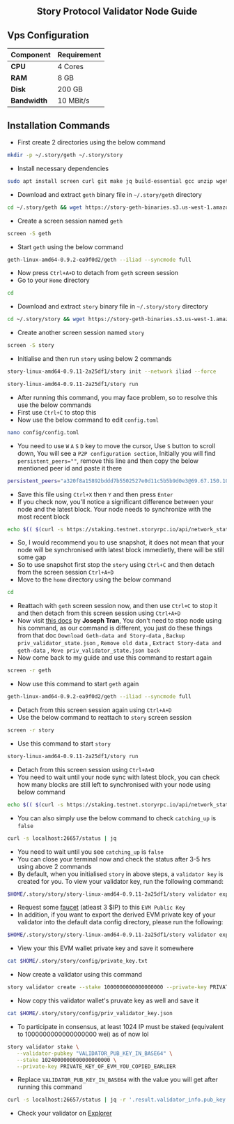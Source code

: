 <h2 align=center> Story Protocol Validator Node Guide </h2>

## Vps Configuration

| Component  | Requirement     |
|------------|-----------------|
| **CPU**    | 4 Cores         |
| **RAM**    | 8 GB            |
| **Disk**   | 200 GB          |
| **Bandwidth** | 10 MBit/s    |

## Installation Commands
- First create 2 directories using the below command
```bash
mkdir -p ~/.story/geth ~/.story/story
```
- Install necessary dependencies
```bash
sudo apt install screen curl git make jq build-essential gcc unzip wget lz4 aria2 -y
```
- Download and extract `geth` binary file in `~/.story/geth` directory
```bash
cd ~/.story/geth && wget https://story-geth-binaries.s3.us-west-1.amazonaws.com/geth-public/geth-linux-amd64-0.9.2-ea9f0d2.tar.gz && tar -xvf geth-linux-amd64-0.9.2-ea9f0d2.tar.gz
```
- Create a screen session named `geth`
```bash
screen -S geth
```
- Start `geth` using the below command
```bash
geth-linux-amd64-0.9.2-ea9f0d2/geth --iliad --syncmode full
```
- Now press `Ctrl+A+D` to detach from `geth` screen session
- Go to your `Home` directory
```bash
cd
```
- Download and extract `story` binary file in `~/.story/story` directory
```bash
cd ~/.story/story && wget https://story-geth-binaries.s3.us-west-1.amazonaws.com/story-public/story-linux-amd64-0.9.11-2a25df1.tar.gz && tar -xvf story-linux-amd64-0.9.11-2a25df1.tar.gz
```
- Create another screen session named `story`
```bash
screen -S story
```
- Initialise and then run `story` using below 2 commands
```bash
story-linux-amd64-0.9.11-2a25df1/story init --network iliad --force
```
```bash
story-linux-amd64-0.9.11-2a25df1/story run
```
- After running this command, you may face problem, so to resolve this use the below commands
- First use `Ctrl+C` to stop this
- Now use the below command to edit `config.toml`
```bash
nano config/config.toml
```
- You need to use `W` `A` `S` `D` key to move the cursor, Use `S` button to scroll down, You will see a `P2P configuration section`, Initially you will find `persistent_peers=""`, remove this line and then copy the below mentioned peer id and paste it there
```bash
persistent_peers="a320f8a15892bddd7b5502527e0d11c5b5b9d0e3@69.67.150.107:29931,2027b0adffea21f09d28effa3c09403979b77572@198.178.224.25:26656,59b94de50f52575174e771d75082f020cb8b5bfc@112.118.22.8:26956,51c6bda6a2632f2d105623026e1caf12743fb91c@204.137.14.33:36656,ccb6e8d1788bd46be4abec716e98236c2e21c067@116.202.51.143:26656,4c1904591cbc70bb7e11c5c11ec9b0586fe72d4b@138.201.85.253:26656,e5b80cd31b8f5c40644ce52834b58e51c6a24bfa@65.109.88.19:26656,537b4c11a17f282bd9f84ba578e5998944c49c79@176.9.155.156:28656,800bd9a3bb37a07d5c57c42a5de72d7ab370cfd1@194.146.12.193:26656,7bbc8241b81f18b185ded9fca3220ce062bc5a0c@141.98.154.42:26656,7ed2e34f5e80948e862ba96d3051c08e4fb3b696@194.48.168.43:26656,c2ae488ed7c74f7139d927e7518a9485fa5e0623@213.239.198.181:35656,d4c5dcfbec11d80399bcf18d83a157259ca3efc7@138.201.200.100:26656,b37eff82c86e867f8bf4df1199fbd90cc411b9dd@45.59.70.168:26656,17d69e7e7f6b43ef414ee6a4b2585bd9ee0446ce@135.181.139.249:46656,3b88917cdc563f463268820d9b89092c6df4df78@91.227.33.18:47656,aac5871efa351872789eef15c2da7a55a68abdad@88.218.226.79:26656,9fc21eaa5f39f3611875a951775c5b1ebdf032ee@84.32.186.154:26656,7f72d44f3d448fd44485676795b5cb3b62bf5af0@142.132.135.125:20656,502768c5256728123626411bcd85a5633af5a1bc@95.217.193.182:46656,5e16a409531f8cdbda53e7321aaf46c325148886@103.114.163.217:26656,dd8c1e59141bb27fc0577d2c3fcd4a01f05364a0@57.129.51.140:26656,6a1b35d7c8deae3f6b0588855300af1dfa8ebd17@49.12.172.31:13656,a03f525b72ece596b6ea3609b49c676751fafc14@94.141.103.163:26656,f1ec81f4963e78d06cf54f103cb6ca75e19ea831@217.76.159.104:26656,56e241d794ec8c12c7a28aa7863db1322589de0a@144.76.202.120:36656,a9b2953ce7bd844fee3c46e16615668e99524dee@135.181.144.149:26656,1e9d0e61fe26530f7f9c3b327e7195381bf93727@176.9.72.218:26656,590e680fe380769f733b7f2d0e008fe1f3c62964@37.27.56.53:26656,e4dcdc1218f8703a16f6cc8d7024af2457661198@198.7.125.195:26656,e8522a9777efdce9b4395981423e8157b4d1d0d1@65.21.45.194:27656,54a80c1ebac879c698e361621e338753c0510a17@5.9.73.13:25136,b7bead382ecc5a4367fa2fe627d7841ba359bf7f@45.159.220.151:26656,901f7c763100f36b21d3d5110b56dd6806991847@45.90.123.229:26656,9ed1e069802812f484faa68a2c6dd61f6bc1be0b@88.99.61.173:26656,aa16f5f6e2da8b3c4b14746b875edd2eff21eca4@195.179.229.137:26656,cf7804bd1ec369215d7ece864962e3787810074b@62.169.21.31:26656,3d45763a87ce7f62af06f31ba6d738370522a5c3@80.240.25.22:26656,903aac04aeac4f39998cc9cbefb796ca283090f2@45.61.156.53:2665,a15d9e52b1ac29daef23c62a33f3c3d26533d07b@213.239.207.162:26656,9d17f4db09af4f2d0d09e9ab73eebc5489df99e1@51.79.255.110:26656,6830d86391b26ee17b87bdd206e67e6202d5e3db@86.48.2.96:26656,84d347aba1869b924a6d709f133f7b135202a787@84.247.136.201:26656,612f7024069a19e430a8d24290ae8644b259f0db@66.42.53.180:26656,a750f8ee195c0ea3c26dbbd41931a002cb4cf0ae@117.6.160.195:26656,89fbc31f40fc7a4d5594cb76d8ed930e7859aaf5@144.91.72.10:26656,31f2591b19ffdfafbffe759e257eba7a207e4f08@156.67.81.231:26656,295d20a6011d2c25092761d5b4fdf5a2f5d9cd29@109.199.97.58:26656,f8b29354fbe832c1cb011b2fbe4f930f89a0d430@188.245.60.19:26656,36ae9a7911e9f9ca5cb04b5c740b94b96f1b20c8@38.242.211.97:26656,45a2764d43590b89a33dfde62645655fe693c065@152.53.3.39:26656,829e901d7b812e63d4516d931c6dcaf4aea697ed@192.248.189.168:26656,500208ae8b0b20f8d74c16d14ed5f26492825a2a@37.27.91.228:26656,2987184f6b773e88fdb8f6d22e93614c812140b3@37.27.48.77:26656,50acd65aff9b58ba96ed058764d76cee6f667316@183.81.47.245:29656,cf7712cab3f22912a2837ca5e48ae89da00067e5@49.13.90.192:26656,9f8c95e147955c3e040b6a621869ce42330ff89f@65.109.139.166:26656,c79ae014f5cca73cae4bba438ea99e664e0e0360@65.108.210.70:26656,88cf3523dd1d59d7af15ce832551cbb1748879a9@95.217.7.167:26656,5568ca144b3acf4260026037aa3314781e3f124a@144.76.70.103:24656,fe5b39d2bd701ed12a953894cc1449d4c5c6d699@135.125.189.91:26656,2333daf1b0c90fcad775595bb071478894f56392@144.126.139.139:26651,ef2f9d930fa65c0e3f184e2899ac7a9053fd1e69@49.13.4.170:26656,4ddd58724ad881d9a102c42da938d30c1dd8ffd8@185.242.87.10:26656"
```
- Save this file using `Ctrl+X` then `Y` and then press `Enter`
- If you check now, you'll notice a significant difference between your node and the latest block. Your node needs to synchronize with the most recent block
```bash
echo $(( $(curl -s https://staking.testnet.storyrpc.io/api/network_status | jq -r '.msg.consensus_block_height') - $(curl -s localhost:26657/status | jq -r '.result.sync_info.latest_block_height') ))
```
- So, I would recommend you to use snapshot, it does not mean that your node will be synchronised with latest block immedietly, there will be still some gap
- So to use snapshot first stop the `story` using `Ctrl+C` and then detach from the screen session `Ctrl+A+D`
- Move to the `home` directory using the below command
```bash
cd
```
- Reattach with `geth` screen session now, and then use `Ctrl+C` to stop it and then detach from this screen session using `Ctrl+A+D`
- Now visit [this docs](https://service.josephtran.xyz/testnet/story/snapshot)  by **Joseph Tran**, You don't need to stop node using his command, as our command is different, you just do these things from that doc `Download Geth-data and Story-data` , `Backup priv_validator_state.json` , `Remove old data` , `Extract Story-data and geth-data` , `Move priv_validator_state.json back`
- Now come back to my guide and use this command to restart again
```bash
screen -r geth
```
- Now use this command to start `geth` again
```bash
geth-linux-amd64-0.9.2-ea9f0d2/geth --iliad --syncmode full
```
- Detach from this screen session again using `Ctrl+A+D`
- Use the below command to reattach to `story` screen session
```bash
screen -r story
```
- Use this command to start `story`
```bash
story-linux-amd64-0.9.11-2a25df1/story run
```
- Detach from this screen session using `Ctrl+A+D`
- You need to wait until your node sync with latest block, you can check how many blocks are still left to synchronised with your node using below command
```bash
echo $(( $(curl -s https://staking.testnet.storyrpc.io/api/network_status | jq -r '.msg.consensus_block_height') - $(curl -s localhost:26657/status | jq -r '.result.sync_info.latest_block_height') ))
```
- You can also simply use the below command to check `catching_up` is `false`
```bash
curl -s localhost:26657/status | jq
```
- You need to wait until you see `catching_up` is `false`
- You can close your terminal now and check the status after 3-5 hrs using above 2 commands
- By default, when you initialised `story` in above steps,  a `validator key` is created for you. To view your validator key, run the following command:
```bash
$HOME/.story/story/story-linux-amd64-0.9.11-2a25df1/story validator export
```
- Request some [faucet](https://faucet.story.foundation/) (atleast 3 $IP) to this `EVM Public Key`
- In addition, if you want to export the derived EVM private key of your validator into the default data config directory, please run the following:
```bash
$HOME/.story/story/story-linux-amd64-0.9.11-2a25df1/story validator export --export-evm-key
```
- View your this EVM wallet private key and save it somewhere
```bash
cat $HOME/.story/story/config/private_key.txt
```
- Now create a validator using this command
```bash
story validator create --stake 1000000000000000000 --private-key PRIVATE_KEY_OF_EVM_YOU_COPIED_IN_THE_AVOBE_STEP
```
- Now copy this validator wallet's pruvate key as well and save it
```bash
cat $HOME/.story/story/config/priv_validator_key.json
```
- To participate in consensus, at least 1024 IP must be staked (equivalent to 1000000000000000000 wei) as of now lol
```bash
story validator stake \
   --validator-pubkey "VALIDATOR_PUB_KEY_IN_BASE64" \
   --stake 1024000000000000000000 \
   --private-key PRIVATE_KEY_OF_EVM_YOU_COPIED_EARLIER
```
- Replace `VALIDATOR_PUB_KEY_IN_BASE64` with the value you will get after running this command
```bash
curl -s localhost:26657/status | jq -r '.result.validator_info.pub_key.value'
```
- Check your validator on [Explorer](https://testnet.story.explorers.guru/)
